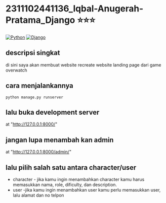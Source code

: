 # 2311102441136_Iqbal-Anugerah-Pratama_Django ⭐⭐⭐
[![Python](https://img.shields.io/badge/Python-3776AB?logo=python&logoColor=fff)](#)
[![Django](https://img.shields.io/badge/Django-%23092E20.svg?logo=django&logoColor=white)](#)
## descripsi singkat
di sini saya akan membuat website recreate website landing page dari game overwatch 

## cara menjalankannya
`python manage.py runserver`

## lalu buka development server
at "http://127.0.0.1:8000/"

## jangan lupa menambah kan admin
at "http://127.0.0.1:8000/admin/"

## lalu pilih salah satu antara character/user
- character - jika kamu ingin menambahkan character kamu harus          memasukkan nama, role, dificulty, dan description.
- user -jika kamu ingin menambahkan user kamu perlu memasukkan user, lalu alamat dan no telpon

